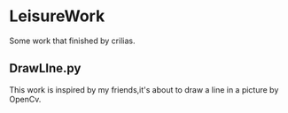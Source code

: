 # LeisureWork
Some work that finished by crilias.
## DrawLIne.py
This work is inspired by my friends,it's about to draw a line in a picture by OpenCv.
